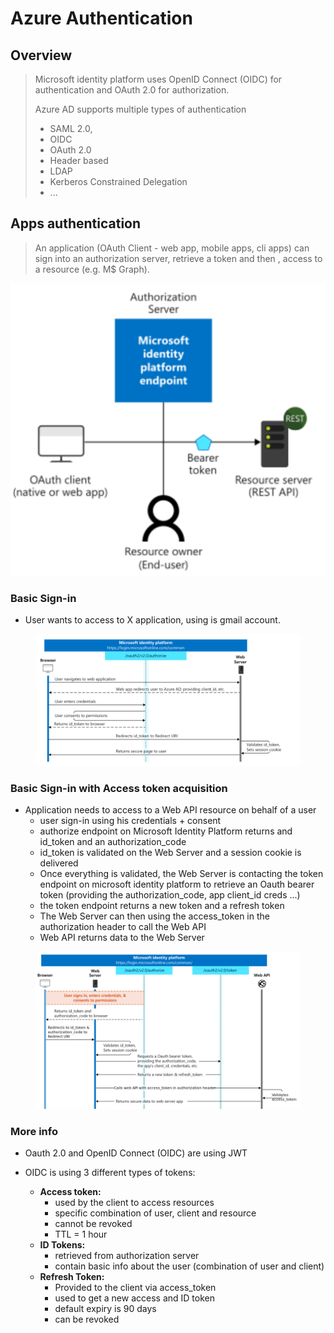 # Azure Authentication

## Overview

> Microsoft identity platform uses OpenID Connect (OIDC) for authentication and OAuth 2.0 for authorization.
>
> Azure AD supports multiple types of authentication
>
> * SAML 2.0,&#x20;
> * OIDC&#x20;
> * OAuth 2.0&#x20;
> * Header based
> * LDAP
> * Kerberos Constrained Delegation
> * ...

## Apps authentication

> An application (OAuth Client - web app, mobile apps, cli apps) can sign into an authorization server, retrieve a token and then , access to a resource (e.g. M$ Graph).

![](<../../../.gitbook/assets/image (2).png>)

### Basic Sign-in

* User wants to access to X application, using is gmail account.

<figure><img src="../../../.gitbook/assets/image (27).png" alt=""><figcaption></figcaption></figure>

### Basic Sign-in with Access token acquisition

* Application needs to access to a Web API resource on behalf of a user
  * user sign-in using his credentials + consent
  * authorize endpoint on Microsoft Identity Platform returns and id\_token and an authorization\_code
  * id\_token is validated on the Web Server and a session cookie is delivered
  * Once everything is validated, the Web Server is contacting the token endpoint on microsoft identity platform to retrieve an Oauth bearer token (providing the authorization\_code, app client\_id creds ...)
  * the token endpoint returns a new token and a refresh token
  * The Web Server can then using the access\_token in the authorization header to call the Web API
  * Web API returns data to the Web Server

<figure><img src="../../../.gitbook/assets/image (10).png" alt=""><figcaption></figcaption></figure>

### More info

* Oauth 2.0 and OpenID Connect (OIDC) are using JWT
*   OIDC is using 3 different types of tokens:

    * **Access token:**&#x20;
      * used by the client to access resources
      * specific combination of user, client and resource
      * cannot be revoked&#x20;
      * TTL = 1 hour
    * **ID Tokens:**
      * retrieved from authorization server
      * contain basic info about the user (combination of user and client)
    * **Refresh Token:**
      * Provided to the client via access\_token
      * used to get a new access and ID token
      * default expiry is 90 days
      * can be revoked






